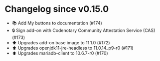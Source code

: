 # Changelog since v0.15.0
- 📚 Add My buttons to documentation (#174) 
- 🔒 Sign add-on with Codenotary Community Attestation Service (CAS) (#173) 
- ⬆️ Upgrades add-on base image to 11.1.0 (#172) 
- ⬆️ Upgrades openjdk11-jre-headless to 11.0.14_p9-r0 (#171) 
- ⬆️ Upgrades mariadb-client to 10.6.7-r0 (#170) 
